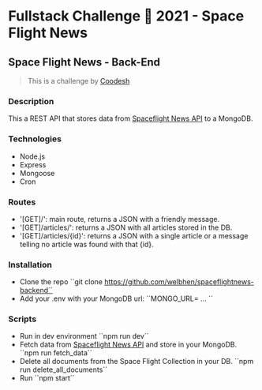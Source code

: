 # Fullstack Challenge 🏅 2021 - Space Flight News
## Space Flight News - Back-End
> This is a challenge by [Coodesh](https://coodesh.com/)
### Description
This a REST API that stores data from [Spaceflight News API](https://api.spaceflightnewsapi.net/v3/documentation) to a MongoDB.
### Technologies
- Node.js
- Express
- Mongoose
- Cron
### Routes
- '[GET]/': main route, returns a JSON with a friendly message.
- '[GET]/articles/': returns a JSON with all articles stored in the DB.
- '[GET]/articles/{id}': returns a JSON with a single article or a message telling no article was found with that {id}.
### Installation
- Clone the repo
  ``git clone https://github.com/welbhen/spaceflightnews-backend´´
- Add your .env with your MongoDB url:
  ``MONGO_URL= ... ´´
### Scripts
- Run in dev environment
  ``npm run dev´´
- Fetch data from [Spaceflight News API](https://api.spaceflightnewsapi.net/v3/documentation) and store in your MongoDB.
  ``npm run fetch_data´´
- Delete all documents from the Space Flight Collection in your DB.
  ``npm run delete_all_documents´´
- Run
  ``npm start´´
